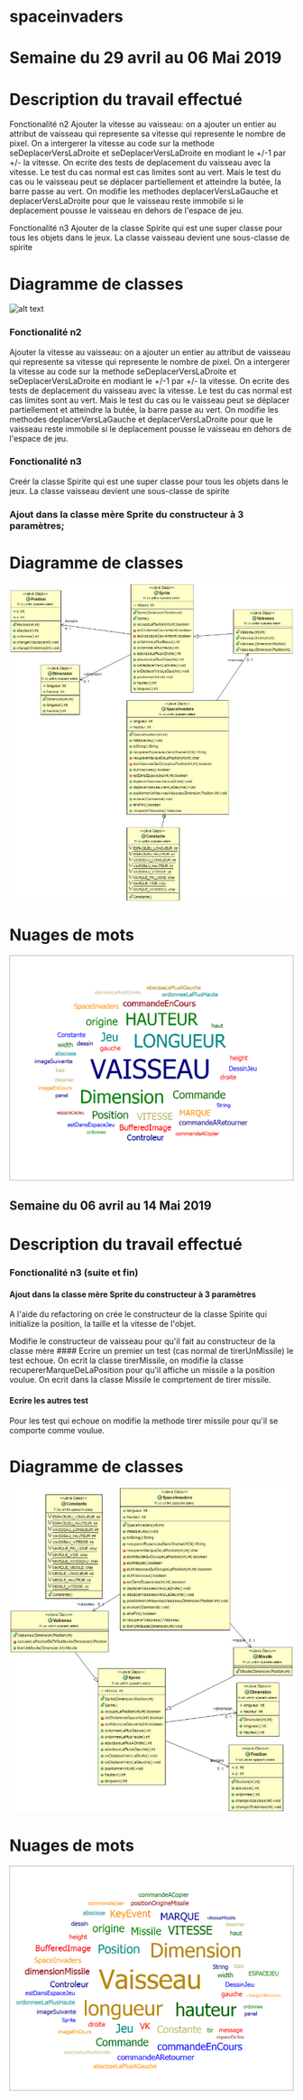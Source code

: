 # spaceinvaders

# Semaine du 29 avril  au 06 Mai 2019

# Description du travail effectué

Fonctionalité n2
Ajouter la vitesse au vaisseau: on a ajouter un entier au attribut de vaisseau qui represente sa vitesse qui represente le nombre de pixel. On a intergerer la vitesse au code sur la methode seDeplacerVersLaDroite et seDeplacerVersLaDroite en modiant le +/-1 par +/- la vitesse.
On ecrite des tests de deplacement du vaisseau avec la vitesse. 
Le test du cas normal est cas limites sont au vert.
Mais le test du cas ou le vaisseau peut se déplacer partiellement et atteindre la butée, la barre passe au vert.
On modifie les methodes deplacerVersLaGauche et deplacerVersLaDroite pour que le vaisseau reste immobile si le deplacement pousse le vaisseau en dehors de l'espace de jeu.

Fonctionalité n3
Ajouter de la classe Spirite qui est une super classe pour tous les objets dans le jeux.
La classe vaisseau devient une sous-classe de spirite

# Diagramme de classes
![alt text](C:\Users\Azfar\Downloads\_Game_On__at_Pacific_Science_Center_(5559659293).jpg) 

### Fonctionalité n2
Ajouter la vitesse au vaisseau: on a ajouter un entier au attribut de vaisseau qui represente sa vitesse qui represente le nombre de pixel. On a intergerer la vitesse au code sur la methode seDeplacerVersLaDroite et seDeplacerVersLaDroite en modiant le +/-1 par +/- la vitesse.
On ecrite des tests de deplacement du vaisseau avec la vitesse. 
Le test du cas normal est cas limites sont au vert.
Mais le test du cas ou le vaisseau peut se déplacer partiellement et atteindre la butée, la barre passe au vert.
On modifie les methodes deplacerVersLaGauche et deplacerVersLaDroite pour que le vaisseau reste immobile si le deplacement pousse le vaisseau en dehors de l'espace de jeu.

### Fonctionalité n3
Creér la classe Spirite qui est une super classe pour tous les objets dans le jeux.
La classe vaisseau devient une sous-classe de spirite
### Ajout dans la classe mère Sprite du constructeur à 3 paramètres;

# Diagramme de classes
![alt](https://github.com/azf786/spaceinvaders/blob/master/model.jpg) 

# Nuages de mots
![alt](https://github.com/azf786/spaceinvaders/blob/master/nuagesdemots.png) 


## Semaine du 06 avril  au 14 Mai 2019

# Description du travail effectué
### Fonctionalité n3 (suite et fin)

#### Ajout dans la classe mère Sprite du constructeur à 3 paramètres
<p> A l'aide du refactoring on crée le constructeur de la classe Spirite qui initialize la position, la taille et la vitesse de l'objet.</p>
 Modifie le constructeur de vaisseau pour qu'il fait au constructeur de la classe mère
#### Ecrire un premier un test (cas normal de tirerUnMissile)
le test echoue.
On ecrit la classe tirerMissile, on modifie la classe recupererMarqueDeLaPosition pour qu'il affiche un missile a la position voulue.
On ecrit dans la classe Missile le comprtement de tirer missile.

#### Ecrire les autres test
Pour les test qui echoue on modifie la methode tirer missile pour qu'il se comporte comme voulue. 
# Diagramme de classes
![alt](https://github.com/azf786/spaceinvaders/blob/master/modelS2.jpg) 

# Nuages de mots
![alt](https://github.com/azf786/spaceinvaders/blob/master/spaceinvadersS2.png) 

